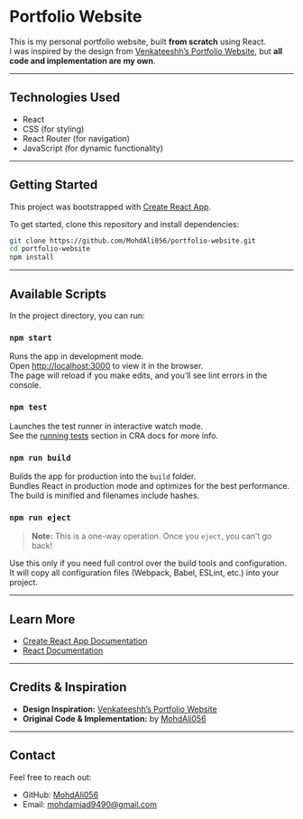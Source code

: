 # Portfolio Website

This is my personal portfolio website, built **from scratch** using React.  
I was inspired by the design from [Venkateeshh’s Portfolio Website](https://github.com/Venkateeshh/Portfolio-Website.git), but **all code and implementation are my own**.

---

## Technologies Used

- React  
- CSS (for styling)  
- React Router (for navigation)  
- JavaScript (for dynamic functionality)  

---

## Getting Started

This project was bootstrapped with [Create React App](https://github.com/facebook/create-react-app).

To get started, clone this repository and install dependencies:

```bash
git clone https://github.com/MohdAli056/portfolio-website.git
cd portfolio-website
npm install
```

---

## Available Scripts

In the project directory, you can run:

### `npm start`

Runs the app in development mode.  
Open [http://localhost:3000](http://localhost:3000) to view it in the browser.  
The page will reload if you make edits, and you’ll see lint errors in the console.

### `npm test`

Launches the test runner in interactive watch mode.  
See the [running tests](https://facebook.github.io/create-react-app/docs/running-tests) section in CRA docs for more info.

### `npm run build`

Builds the app for production into the `build` folder.  
Bundles React in production mode and optimizes for the best performance.  
The build is minified and filenames include hashes.

### `npm run eject`

> **Note:** This is a one-way operation. Once you `eject`, you can’t go back!  

Use this only if you need full control over the build tools and configuration.  
It will copy all configuration files (Webpack, Babel, ESLint, etc.) into your project.

---

## Learn More

- [Create React App Documentation](https://facebook.github.io/create-react-app/docs/getting-started)  
- [React Documentation](https://reactjs.org/)  

---

## Credits & Inspiration

- **Design Inspiration:** [Venkateeshh’s Portfolio Website](https://github.com/Venkateeshh/Portfolio-Website.git)  
- **Original Code & Implementation:** by [MohdAli056](https://github.com/MohdAli056)  

---

## Contact

Feel free to reach out:

- GitHub: [MohdAli056](https://github.com/MohdAli056)  
- Email: mohdamjad9490@gmail.com  
```
